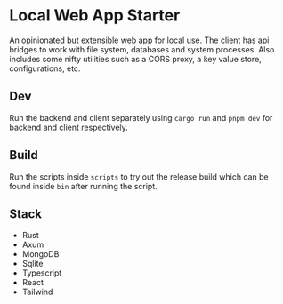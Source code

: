 # Local Web App Starter

An opinionated but extensible web app for local use.
The client has api bridges to work with file system, databases and system processes.
Also includes some nifty utilities such as a CORS proxy, a key value store, configurations, etc.

## Dev

Run the backend and client separately using `cargo run` and `pnpm dev` for backend and client respectively.

## Build

Run the scripts inside `scripts` to try out the release build which can be found inside `bin` after running the script.

## Stack

- Rust
- Axum
- MongoDB
- Sqlite
- Typescript
- React
- Tailwind
